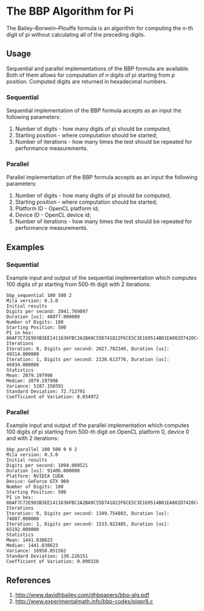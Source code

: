 # The BBP Algorithm for Pi
The Bailey–Borwein–Plouffe formula is an algorithm for computing the _n_-th digit of pi without calculating all of the preceding digits.

## Usage
Sequential and parallel implementations of the BBP formula are available. Both of them allows for computation of _n_ digits of pi starting from _p_ position. Computed digits are returned in hexadecimal numbers.

### Sequential
Sequential implementation of the BBP formula accepts as an input the following parameters:

1. Number of digits - how many digits of pi should be computed;
1. Starting position - where computation should be started;
1. Number of iterations - how many times the test should be repeated for performance measurements.

### Parallel
Parallel implementation of the BBP formula accepts as an input the following parameters:

1. Number of digits - how many digits of pi should be computed;
1. Starting position - where computation should be started;
1. Platform ID - OpenCL platform id;
1. Device ID - OpenCL device id;
1. Number of iterations - how many times the test should be repeated for performance measurements.

## Examples
### Sequential
Example input and output of the sequential implementation which computes 100 digits of pi starting from 500-th digit with 2 iterations:

    bbp_sequential 100 500 2
    Mila version: 0.3.0
    Initial results
    Digits per second: 2041.769897
    Duration [us]: 48977.000000
    Number of Digits: 100
    Starting Position: 500
    PI in hex: 86AF7C72E993B3EE1411636FBC2A2BA9C55D741822F6CE5C3E169514B01EA082D7420C4F4CEC7A2242A6912284AB255EF85C
    Iterations
    Iteration: 0, Digits per second: 2027.782349, Duration [us]: 49314.000000
    Iteration: 1, Digits per second: 2130.613770, Duration [us]: 46934.000000
    Statistics
    Mean: 2079.197998
    Median: 2079.197998
    Variance: 5287.150391
    Standard Deviation: 72.712791
    Coefficient of Variation: 0.034972

### Parallel
Example input and output of the parallel implementation which computes 100 digits of pi starting from 500-th digit on OpenCL platform 0, device 0 and with 2 iterations:

    bbp_parallel 100 500 0 0 2
    Mila version: 0.3.0
    Initial results
    Digits per second: 1094.009521
    Duration [us]: 91406.000000
    Platform: NVIDIA CUDA
    Device: GeForce GTX 960
    Number of Digits: 100
    Starting Position: 500
    PI in hex: 86AF7C72E993B3EE1411636FBC2A2BA9C55D741822F6CE5C3E169514B01EA082D7420C4F4CEC7A2242A6912284AB255EF85C
    Iterations
    Iteration: 0, Digits per second: 1349.754883, Duration [us]: 74087.000000
    Iteration: 1, Digits per second: 1533.922485, Duration [us]: 65192.000000
    Statistics
    Mean: 1441.838623
    Median: 1441.838623
    Variance: 16958.851562
    Standard Deviation: 130.226151
    Coefficient of Variation: 0.090320

## References
1. http://www.davidhbailey.com/dhbpapers/bbp-alg.pdf
1. http://www.experimentalmath.info/bbp-codes/piqpr8.c
